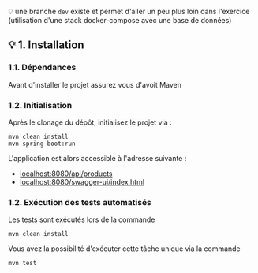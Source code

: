 💡 une branche `dev` existe et permet d'aller un peu plus loin dans l'exercice (utilisation d'une stack docker-compose avec une base de données)


## 💡 1. Installation

### 1.1. Dépendances

Avant d'installer le projet assurez vous d'avoit Maven

### 1.2. Initialisation

Après le clonage du dépôt, initialisez le projet via :
```Shell
mvn clean install
mvn spring-boot:run
```

L'application est alors accessible à l'adresse suivante :

- [localhost:8080/api/products](http://localhost:8080/api/products)
- [localhost:8080/swagger-ui/index.html](http://localhost:8080/swagger-ui/index.html)

### 1.2. Exécution des tests automatisés

Les tests sont exécutés lors de la commande
```Shell
mvn clean install
```

Vous avez la possibilité d'exécuter cette tâche unique via la commande
```Shell
mvn test
```

